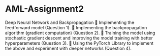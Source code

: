 # AML-Assignment2
Deep Neural Network and Backpropagation
 Implementing the feedforward model (Question 1).
 Implementing the backpropagation algorithm (gradient computation) (Question 2).
 Training the model using stochastic gradient descent and improving the model training with better hyperparameters (Question 3).
 Using the PyTorch Library to implement the above and experiment with deeper networks (Question 4).
